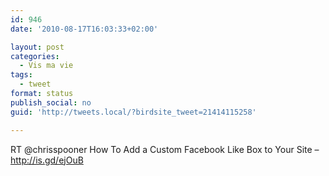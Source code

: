 ```yaml
---
id: 946
date: '2010-08-17T16:03:33+02:00'

layout: post
categories:
  - Vis ma vie
tags:
  - tweet
format: status
publish_social: no
guid: 'http://tweets.local/?birdsite_tweet=21414115258'

---
```


RT @chrisspooner How To Add a Custom Facebook Like Box to Your Site – http://is.gd/ejOuB